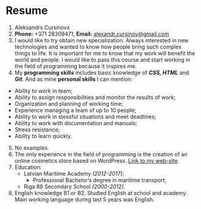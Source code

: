 # Resume

1. Aleksandrs Cursinovs
2. **Phone:** +371 28309471, **Email:** alexandr.cursinov@gmail.com
3. I would like to try obtain new specialization. Always interested in new technologies and wanted to know how people bring such complex things to life. It is important for me to know that my work will benefit the world and people. I would like to pass this course and start working in the field of programming because it inspires me.
4. My **programming skills** includes basic knowledge of ***CSS, HTML*** and ***Git***. 
   And as mine **personal skills** I can mention: 
- Ability to work in team;
- Ability to assign responsibilities and monitor the results of work;
- Organization and planning of working time;
- Experience managing a team of up to 10 people;
- Ability to work in stessful situations and meet deadlines;
- Ability to work with documentation and manuals;
- Stress resistance;
- Ability to learn quickly.
5. No examples.
6. The only experience in the field of programming is the creation of an online cosmetics store based on WordPress. [Link to my web-site](https://twinkling.lv/).
7. Education: 
    - Latvian Maritime Academy *(2012-2017)*;
      - Professional Bachelor’s degree in maritime transport;
    - Riga 89 Secondary School *(2000-2012)*.
8. English knowledge B1 or B2. Studied English at school and academy. Main working language during last 5 years was English.